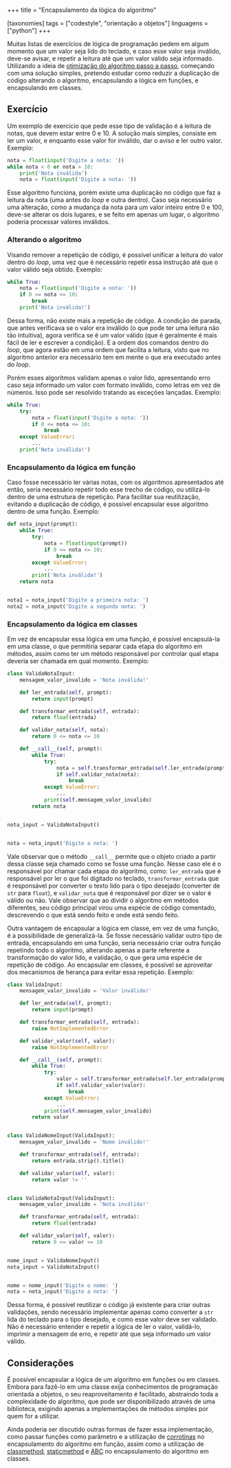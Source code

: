 +++
title = "Encapsulamento da lógica do algoritmo"

[taxonomies]
tags = ["codestyle", "orientação a objetos"]
linguagens = ["python"]
+++

Muitas listas de exercícios de lógica de programação pedem em algum momento que um valor seja lido do teclado, e caso esse valor seja inválido, deve-se avisar, e repetir a leitura até que um valor válido seja informado. Utilizando a ideia de [otimização do algoritmo passo a passo](@/2021-02-03-otimizando-o-algoritmo/index.md), começando com uma solução simples, pretendo estudar como reduzir a duplicação de código alterando o algoritmo, encapsulando a lógica em funções, e encapsulando em classes.

## Exercício

Um exemplo de exercício que pede esse tipo de validação é a leitura de notas, que devem estar entre 0 e 10. A solução mais simples, consiste em ler um valor, e enquanto esse valor for inválido, dar o aviso e ler outro valor. Exemplo:

```python
nota = float(input('Digite a nota: '))
while nota < 0 or nota > 10:
    print('Nota inválida')
    nota = float(input('Digite a nota: '))
```

Esse algoritmo funciona, porém existe uma duplicação no código que faz a leitura da nota (uma antes do *loop* e outra dentro). Caso seja necessário uma alteração, como a mudança da nota para um valor inteiro entre 0 e 100, deve-se alterar os dois lugares, e se feito em apenas um lugar, o algoritmo poderia processar valores inválidos.

### Alterando o algoritmo

Visando remover a repetição de código, é possível unificar a leitura do valor dentro do *loop*, uma vez que é necessário repetir essa instrução até que o valor válido seja obtido. Exemplo:

```python
while True:
    nota = float(input('Digite a nota: '))
    if 0 <= nota <= 10:
        break
    print('Nota inválida!')
```

Dessa forma, não existe mais a repetição de código. A condição de parada, que antes verificava se o valor era inválido (o que pode ter uma leitura não tão intuitiva), agora verifica se é um valor válido (que é geralmente é mais fácil de ler e escrever a condição). E a ordem dos comandos dentro do *loop*, que agora estão em uma ordem que facilita a leitura, visto que no algoritmo anterior era necessário tem em mente o que era executado antes do *loop*.

Porém esses algoritmos validam apenas o valor lido, apresentando erro caso seja informado um valor com formato inválido, como letras em vez de números. Isso pode ser resolvido tratando as exceções lançadas. Exemplo:

```python
while True:
    try:
        nota = float(input('Digite a nota: '))
        if 0 <= nota <= 10:
            break
    except ValueError:
        ...
    print('Nota inválida!')
```

### Encapsulamento da lógica em função

Caso fosse necessário ler várias notas, com os algoritmos apresentados até então, seria necessário repetir todo esse trecho de código, ou utilizá-lo dentro de uma estrutura de repetição. Para facilitar sua reutilização, evitando a duplicação de código, é possível encapsular esse algoritmo dentro de uma função. Exemplo:

```python
def nota_input(prompt):
    while True:
        try:
            nota = float(input(prompt))
            if 0 <= nota <= 10:
                break
        except ValueError:
            ...
        print('Nota inválida!')
    return nota


nota1 = nota_input('Digite a primeira nota: ')
nota2 = nota_input('Digite a segunda nota: ')
```

### Encapsulamento da lógica em classes

Em vez de encapsular essa lógica em uma função, é possível encapsulá-la em uma classe, o que permitiria separar cada etapa do algoritmo em métodos, assim como ter um método responsável por controlar qual etapa deveria ser chamada em qual momento. Exemplo:

```python
class ValidaNotaInput:
    mensagem_valor_invalido = 'Nota inválida!'

    def ler_entrada(self, prompt):
        return input(prompt)

    def transformar_entrada(self, entrada):
        return float(entrada)

    def validar_nota(self, nota):
        return 0 <= nota <= 10

    def __call__(self, prompt):
        while True:
            try:
                nota = self.transformar_entrada(self.ler_entrada(prompt))
                if self.validar_nota(nota):
                    break
            except ValueError:
                ...
            print(self.mensagem_valor_invalido)
        return nota


nota_input = ValidaNotaInput()


nota = nota_input('Digite a nota: ')
```

Vale observar que o método `__call__` permite que o objeto criado a partir dessa classe seja chamado como se fosse uma função. Nesse caso ele é o responsável por chamar cada etapa do algoritmo, como: `ler_entrada` que é responsável por ler o que foi digitado no teclado, `transformar_entrada` que é responsável por converter o texto lido para o tipo desejado (converter de `str` para `float`), e `validar_nota` que é responsável por dizer se o valor é válido ou não. Vale observar que ao dividir o algoritmo em métodos diferentes, seu código principal virou uma espécie de código comentado, descrevendo o que está sendo feito e onde está sendo feito.

Outra vantagem de encapsular a lógica em classe, em vez de uma função, é a possibilidade de generalizá-la. Se fosse necessário validar outro tipo de entrada, encapsulando em uma função, seria necessário criar outra função repetindo todo o algoritmo, alterando apenas a parte referente a transformação do valor lido, e validação, o que gera uma espécie de repetição de código. Ao encapsular em classes, é possível se aproveitar dos mecanismos de herança para evitar essa repetição. Exemplo:

```python
class ValidaInput:
    mensagem_valor_invalido = 'Valor inválido!'

    def ler_entrada(self, prompt):
        return input(prompt)

    def transformar_entrada(self, entrada):
        raise NotImplementedError

    def validar_valor(self, valor):
        raise NotImplementedError

    def __call__(self, prompt):
        while True:
            try:
                valor = self.transformar_entrada(self.ler_entrada(prompt))
                if self.validar_valor(valor):
                    break
            except ValueError:
                ...
            print(self.mensagem_valor_invalido)
        return valor


class ValidaNomeInput(ValidaInput):
    mensagem_valor_invalido = 'Nome inválido!'

    def transformar_entrada(self, entrada):
        return entrada.strip().title()

    def validar_valor(self, valor):
        return valor != ''


class ValidaNotaInput(ValidaInput):
    mensagem_valor_invalido = 'Nota inválida!'

    def transformar_entrada(self, entrada):
        return float(entrada)

    def validar_valor(self, valor):
        return 0 <= valor <= 10


nome_input = ValidaNomeInput()
nota_input = ValidaNotaInput()


nome = nome_input('Digite o nome: ')
nota = nota_input('Digite a nota: ')
```

Dessa forma, é possível reutilizar o código já existente para criar outras validações, sendo necessário implementar apenas como converter a `str` lida do teclado para o tipo desejado, e como esse valor deve ser validado. Não é necessário entender e repetir a lógica de ler o valor, validá-lo, imprimir a mensagem de erro, e repetir até que seja informado um valor válido.

## Considerações

É possível encapsular a lógica de um algoritmo em funções ou em classes. Embora para fazê-lo em uma classe exija conhecimentos de programação orientada a objetos, o seu reaproveitamento é facilitado, abstraindo toda a complexidade do algoritmo, que pode ser disponibilizado através de uma biblioteca, exigindo apenas a implementações de métodos simples por quem for a utilizar.

Ainda poderia ser discutido outras formas de fazer essa implementação, como passar funções como parâmetro e a utilização de [corrotinas](https://docs.python.org/pt-br/3/library/asyncio-task.html) no encapsulamento do algoritmo em função, assim como a utilização de [classmethod](https://docs.python.org/pt-br/3/library/functions.html#classmethod), [staticmethod](https://docs.python.org/pt-br/3/library/functions.html#staticmethod) e [ABC](https://docs.python.org/pt-br/3/library/abc.html) no encapsulamento do algoritmo em classes.
